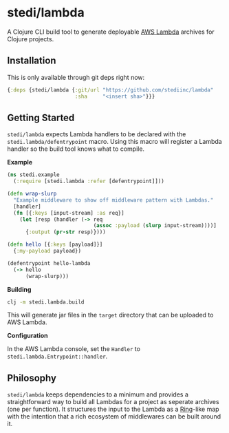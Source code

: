 # stedi/lambda

A Clojure CLI build tool to generate deployable [AWS Lambda][1] archives for
Clojure projects.

## Installation

This is only available through git deps right now:

``` clojure
{:deps {stedi/lambda {:git/url "https://github.com/stediinc/lambda"
                      :sha     "<insert sha>"}}}
```

## Getting Started

`stedi/lambda` expects Lambda handlers to be declared with the
`stedi.lambda/defentrypoint` macro. Using this macro will register a
Lambda handler so the build tool knows what to compile.

**Example**

``` clojure
(ns stedi.example
  (:require [stedi.lambda :refer [defentrypoint]]))

(defn wrap-slurp
  "Example middleware to show off middleware pattern with Lambdas."
  [handler]
  (fn [{:keys [input-stream] :as req}]
    (let [resp (handler (-> req
                            (assoc :payload (slurp input-stream))))]
      {:output (pr-str resp)})))

(defn hello [{:keys [payload]}]
  {:my-payload payload})

(defentrypoint hello-lambda
  (-> hello
      (wrap-slurp)))
```

**Building**

```bash
clj -m stedi.lambda.build
```

This will generate jar files in the `target` directory that can be
uploaded to AWS Lambda.

**Configuration**

In the AWS Lambda console, set the
`Handler` to `stedi.lambda.Entrypoint::handler`.

## Philosophy

`stedi/lambda` keeps dependencies to a minimum and provides a
straightforward way to build all Lambdas for a project as seperate
archives (one per function). It structures the input to the Lambda as
a [Ring][2]-like map with the intention that a rich ecosystem of
middlewares can be built around it.

[1]: https://aws.amazon.com/lambda/
[2]: https://github.com/ring-clojure/ring
